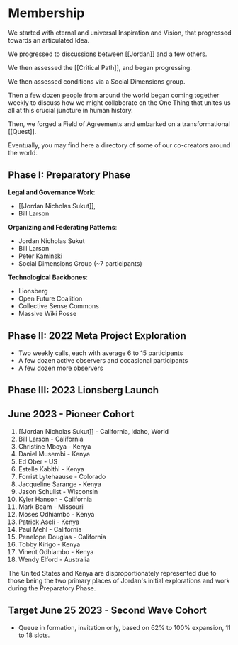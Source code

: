 # Membership

We started with eternal and universal Inspiration and Vision, that progressed towards an articulated Idea. 

We progressed to discussions between [[Jordan]] and a few others.

We then assessed the [[Critical Path]], and began progressing. 

We then assessed conditions via a Social Dimensions group. 

Then a few dozen people from around the world began coming together weekly to discuss how we might collaborate on the One Thing that unites us all at this crucial juncture in human history.

Then, we forged a Field of Agreements and embarked on a transformational [[Quest]]. 

Eventually, you may find here a directory of some of our co-creators around the world. 

## Phase I: Preparatory Phase

**Legal and Governance Work**: 
- [[Jordan Nicholas Sukut]], 
- Bill Larson 

**Organizing and Federating Patterns**: 
- Jordan Nicholas Sukut 
- Bill Larson 
- Peter Kaminski 
- Social Dimensions Group (~7 participants)

**Technological Backbones**: 
- Lionsberg 
- Open Future Coalition 
- Collective Sense Commons 
- Massive Wiki Posse 

## Phase II: 2022 Meta Project Exploration 

- Two weekly calls, each with average 6 to 15 participants 
- A few dozen active observers and occasional participants 
- A few dozen more observers 

## Phase III: 2023 Lionsberg Launch 

## June 2023 - Pioneer Cohort 

1. [[Jordan Nicholas Sukut]] - California, Idaho, World
2. Bill Larson - California 
3. Christine Mboya - Kenya 
4. Daniel Musembi - Kenya 
5. Ed Ober - US 
6. Estelle Kabithi - Kenya 
7. Forrist Lytehaause - Colorado 
8. Jacqueline Sarange - Kenya 
9. Jason Schulist - Wisconsin 
10. Kyler Hanson - California 
11. Mark Beam - Missouri 
12. Moses Odhiambo - Kenya 
13. Patrick Aseli - Kenya 
14. Paul Mehl - California 
15. Penelope Douglas - California 
16. Tobby Kirigo - Kenya 
17. Vinent Odhiambo - Kenya 
18. Wendy Elford - Australia 

The United States and Kenya are disproportionately represented due to those being the two primary places of Jordan's initial explorations and work during the Preparatory Phase. 

## Target June 25 2023 - Second Wave Cohort 

- Queue in formation, invitation only, based on 62% to 100% expansion, 11 to 18 slots. 

